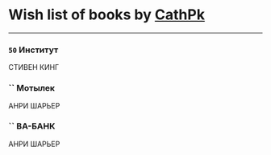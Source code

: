 # Wish list of books by [CathPk](http://vk.com/id236585396)
---

### `50` Институт
СТИВЕН КИНГ

### `` Мотылек
АНРИ ШАРЬЕР

### `` ВА-БАНК
АНРИ ШАРЬЕР

